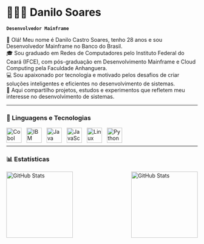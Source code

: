 # 👨🏽‍💻 Danilo Soares

**`Desenvolvedor Mainframe`**

👋 Olá! Meu nome é Danilo Castro Soares, tenho 28 anos e sou Desenvolvedor Mainframe no Banco do Brasil.\
🎓 Sou graduado em Redes de Computadores pelo Instituto Federal do Ceará (IFCE), com pós-graduação em Desenvolvimento Mainframe e Cloud Computing pela Faculdade Anhanguera.\
💻 Sou apaixonado por tecnologia e motivado pelos desafios de criar soluções inteligentes e eficientes no desenvolvimento de sistemas.\
🚀 Aqui compartilho projetos, estudos e experimentos que refletem meu interesse no desenvolvimento de sistemas.

---

### 🤖 Linguagens e Tecnologias

<img 
    align="left" 
    alt="Cobol" 
    title="COBOL"
    width="40px" 
    style="padding-right: 10px;" 
    src="https://www.svgrepo.com/show/339080/cobol-language.svg" 
/>
<img 
    align="left" 
    alt="IBM DB2" 
    title="IBM DB2"
    width="40px" 
    style="padding-right: 10px;" 
    src="https://dbdb.io/media/logos/ibm-db2-vertical.svg" 
/>
<img 
    align="left" 
    alt="Java" 
    title="Java"
    width="40px" 
    style="padding-right: 10px;" 
    src="https://cdn.jsdelivr.net/gh/devicons/devicon@latest/icons/java/java-original.svg" 
/>
<img 
    align="left" 
    alt="JavaScript" 
    title="JavaScript"
    width="40px" 
    style="padding-right: 10px;" 
    src="https://cdn.jsdelivr.net/gh/devicons/devicon@latest/icons/javascript/javascript-original.svg" 
/>
<img 
    align="left" 
    alt="Linux" 
    title="Linux"
    width="40px" 
    style="padding-right: 10px;" 
    src="https://devicon-website.vercel.app/api/linux/original.svg" 
/>
<img 
    align="left" 
    alt="Python" 
    title="Python"
    width="40px" 
    style="padding-right: 10px;" 
    src="https://cdn.jsdelivr.net/gh/devicons/devicon@latest/icons/python/python-original.svg" 
/>

<br/>
<br/>

---

### 📊 Estatísticas

  <img 
    align="left" 
    alt="GitHub Stats" 
    height="175" 
    style="padding-right: 10px;" 
    src="https://github-readme-stats.vercel.app/api?username=danilosoarex&show_icons=true&theme=tokyonight&include_all_commits=true&locale=pt-br" 
  />
<img 
      align="right" 
      alt="GitHub Stats" 
      height="175" 
      src="https://github-readme-stats.vercel.app/api/top-langs/?username=danilosoarex&theme=tokyonight&layout=compact&custom_title=Tecnologias&hide=html&langs_count=9" 
  />

